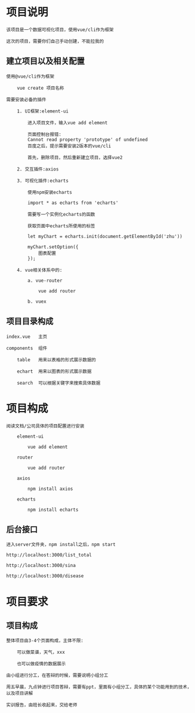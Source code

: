 #   项目说明

    该项目是一个数据可视化项目，使用vue/cli作为框架
    
    这次的项目，需要你们自己手动创建，不能拉我的
    
##  建立项目以及相关配置

    使用@vue/cli作为框架
    
        vue create 项目名称
        
    需要安装必备的插件
    
        1. UI框架:element-ui
        
            进入项目文件，输入vue add element
            
            页面控制台报错:
            Cannot read property 'prototype' of undefined
            百度之后，提示需要安装2版本的vue/cli
            
            首先，删除项目，然后重新建立项目，选择vue2
        
        2. 交互插件:axios
        
        3. 可视化插件:echarts
        
            使用npm安装echarts
            
            import * as echarts from 'echarts'
            
            需要写一个实例化echarts的函数
            
            获取页面中echarts所使用的标签
            
            let myChart = echarts.init(document.getElementById('zhu'))
        
            myChart.setOption({
                图表配置
            });
        
        4. vue相关体系中的:
        
            a. vue-router
            
                vue add router
            
            b. vuex

##  项目目录构成

    index.vue   主页
    
    components  组件
    
        table   用来以表格的形式展示数据的
        
        echart  用来以图表的形式展示数据
        
        search  可以根据关键字来搜索具体数据
        
#   项目构成

    阅读文档/公司具体的项目配置进行安装
    
        element-ui
        
            vue add element
        
        router
        
            vue add router
        
        axios
        
            npm install axios
        
        echarts
        
            npm install echarts
            
##  后台接口

    进入server文件夹，npm install之后，npm start
    
    http://localhost:3000/list_total
    
    http://localhost:3000/sina

    http://localhost:3000/disease
    
#   项目要求

##  项目构成

    整体项目由3-4个页面构成，主体不限:
    
        可以做菜谱，天气，xxx
        
        也可以做疫情的数据展示
        
    由小组进行分工，在答辩的时候，需要说明小组分工
    
    周五早晨，九点钟进行项目答辩，需要有ppt，里面有小组分工，具体的某个功能用到的技术，以及项目讲解
    
    实训报告，由班长收起来，交给老师
    

    
    
